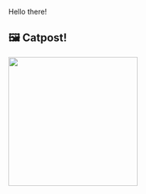 Hello there!



## 🖼️ Catpost!

<sub>
    <img src="https://cdn2.thecatapi.com/images/KPwxstrgd.jpg" height="256">
</sub>

